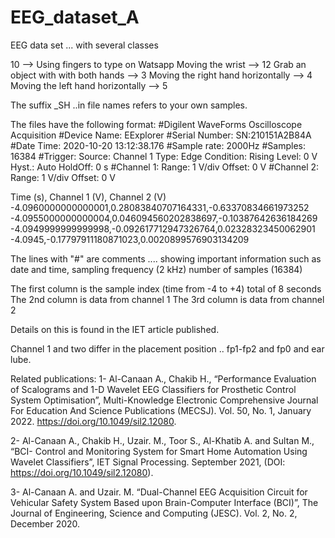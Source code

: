 # EEG_dataset_A
EEG data set ... with several classes

10 --> Using fingers to type on Watsapp
Moving the wrist --> 12
Grab an object with with both hands --> 3
Moving the right hand horizontally --> 4
Moving the left hand horizontally --> 5

The suffix _SH ..in file names refers to your own samples.

The files have the following format:
#Digilent WaveForms Oscilloscope Acquisition
#Device Name: EExplorer
#Serial Number: SN:210151A2B84A
#Date Time: 2020-10-20 13:12:38.176
#Sample rate: 2000Hz
#Samples: 16384
#Trigger: Source: Channel 1 Type: Edge Condition: Rising Level: 0 V Hyst.: Auto HoldOff: 0 s
#Channel 1: Range: 1 V/div Offset: 0 V
#Channel 2: Range: 1 V/div Offset: 0 V

Time (s),             Channel 1 (V),       Channel 2 (V)
-4.0960000000000001,0.28083840707164331,-0.63370834661973252
-4.0955000000000004,0.046094560202838697,-0.10387642636184269
-4.0949999999999998,-0.092617712947326764,0.02328323450062901
-4.0945,-0.17797911180871023,0.0020899576903134209

The lines with "#" are comments .... showing important information such as date and time, sampling frequency (2 kHz)  number of samples (16384)

The first column is the sample index (time from -4 to +4) total of 8 seconds
The 2nd column is data from channel 1
The 3rd column is data from channel 2

Details on this is found in the IET article published.

Channel 1 and two differ in the placement position ..
 fp1-fp2 and fp0 and ear lube. 

Related publications:
1- Al-Canaan A., Chakib H., “Performance Evaluation of Scalograms and 1-D Wavelet EEG Classifiers for Prosthetic Control System Optimisation”, Multi-Knowledge Electronic Comprehensive Journal For Education And Science Publications (MECSJ). Vol. 50, No. 1, January 2022. https://doi.org/10.1049/sil2.12080.

2- Al-Canaan A., Chakib H., Uzair. M., Toor S., Al-Khatib A. and Sultan M., “BCI- Control and Monitoring System for Smart Home Automation Using Wavelet Classifiers”, IET Signal Processing. September 2021, (DOI: https://doi.org/10.1049/sil2.12080).

3- Al-Canaan A. and Uzair. M. “Dual-Channel EEG Acquisition Circuit for Vehicular Safety System Based upon Brain-Computer Interface (BCI)”, The Journal of Engineering, Science and Computing (JESC). Vol. 2, No. 2, December 2020.

